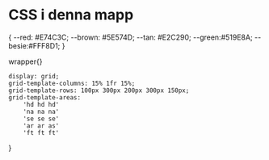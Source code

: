 # CSS i denna mapp

{
    --red: #E74C3C;
    --brown: #5E574D;
    --tan: #E2C290;
    --green:#519E8A;
    --besie:#FFF8D1;
}
 
 wrapper{}

    display: grid;
    grid-template-columns: 15% 1fr 15%;
    grid-template-rows: 100px 300px 200px 300px 150px;
    grid-template-areas:
        'hd hd hd'
        'na na na'
        'se se se'
        'ar ar as'
        'ft ft ft'
 }